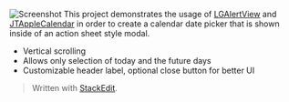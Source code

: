 ![Screenshot](https://cdn.pbrd.co/images/HpF7BIu.png)
This project demonstrates the usage of [LGAlertView](https://github.com/Friend-LGA/LGAlertView) and [JTAppleCalendar](https://github.com/patchthecode/JTAppleCalendar) in order to create a calendar date picker that is shown inside of an action sheet style modal.  
  
  - Vertical scrolling
  - Allows only selection of today and the future days
  - Customizable header label, optional close button for better UI

> Written with [StackEdit](https://stackedit.io/).